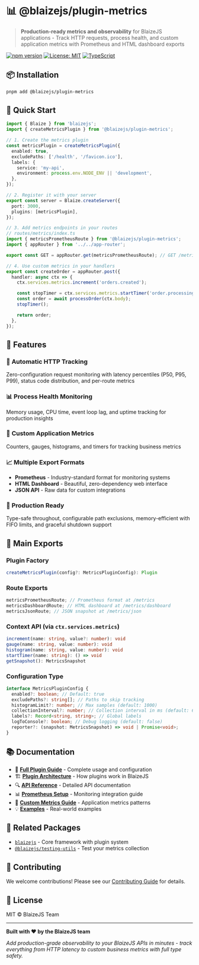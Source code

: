 # 📊 @blaizejs/plugin-metrics

> **Production-ready metrics and observability** for BlaizeJS applications - Track HTTP requests, process health, and custom application metrics with Prometheus and HTML dashboard exports

[![npm version](https://badge.fury.io/js/%40blaizejs%2Fplugin-metrics.svg)](https://badge.fury.io/js/%40blaizejs%2Fplugin-metrics)
[![License: MIT](https://img.shields.io/badge/License-MIT-yellow.svg)](https://opensource.org/licenses/MIT)
[![TypeScript](https://img.shields.io/badge/TypeScript-Ready-blue.svg)](https://www.typescriptlang.org/)

## 📦 Installation

```bash
pnpm add @blaizejs/plugin-metrics
```

## 🚀 Quick Start

```typescript
import { Blaize } from 'blaizejs';
import { createMetricsPlugin } from '@blaizejs/plugin-metrics';

// 1. Create the metrics plugin
const metricsPlugin = createMetricsPlugin({
  enabled: true,
  excludePaths: ['/health', '/favicon.ico'],
  labels: {
    service: 'my-api',
    environment: process.env.NODE_ENV || 'development',
  },
});

// 2. Register it with your server
export const server = Blaize.createServer({
  port: 3000,
  plugins: [metricsPlugin],
});

// 3. Add metrics endpoints in your routes
// routes/metrics/index.ts
import { metricsPrometheusRoute } from '@blaizejs/plugin-metrics';
import { appRouter } from '../../app-router';

export const GET = appRouter.get(metricsPrometheusRoute); // GET /metrics

// 4. Use custom metrics in your handlers
export const createOrder = appRouter.post({
  handler: async ctx => {
    ctx.services.metrics.increment('orders.created');

    const stopTimer = ctx.services.metrics.startTimer('order.processing');
    const order = await processOrder(ctx.body);
    stopTimer();

    return order;
  },
});
```

## 🌟 Features

### 🚀 **Automatic HTTP Tracking**

Zero-configuration request monitoring with latency percentiles (P50, P95, P99), status code distribution, and per-route metrics

### 📊 **Process Health Monitoring**

Memory usage, CPU time, event loop lag, and uptime tracking for production insights

### 🎯 **Custom Application Metrics**

Counters, gauges, histograms, and timers for tracking business metrics

### 📈 **Multiple Export Formats**

- **Prometheus** - Industry-standard format for monitoring systems
- **HTML Dashboard** - Beautiful, zero-dependency web interface
- **JSON API** - Raw data for custom integrations

### 🔧 **Production Ready**

Type-safe throughout, configurable path exclusions, memory-efficient with FIFO limits, and graceful shutdown support

## 📖 Main Exports

### Plugin Factory

```typescript
createMetricsPlugin(config?: MetricsPluginConfig): Plugin
```

### Route Exports

```typescript
metricsPrometheusRoute; // Prometheus format at /metrics
metricsDashboardRoute; // HTML dashboard at /metrics/dashboard
metricsJsonRoute; // JSON snapshot at /metrics/json
```

### Context API (via `ctx.services.metrics`)

```typescript
increment(name: string, value?: number): void
gauge(name: string, value: number): void
histogram(name: string, value: number): void
startTimer(name: string): () => void
getSnapshot(): MetricsSnapshot
```

### Configuration Type

```typescript
interface MetricsPluginConfig {
  enabled?: boolean; // Default: true
  excludePaths?: string[]; // Paths to skip tracking
  histogramLimit?: number; // Max samples (default: 1000)
  collectionInterval?: number; // Collection interval in ms (default: 60000)
  labels?: Record<string, string>; // Global labels
  logToConsole?: boolean; // Debug logging (default: false)
  reporter?: (snapshot: MetricsSnapshot) => void | Promise<void>;
}
```

## 📚 Documentation

- 📘 **[Full Plugin Guide](../../docs/guides/metrics-plugin.md)** - Complete usage and configuration
- 🏗️ **[Plugin Architecture](../../docs/architecture/plugins.md)** - How plugins work in BlaizeJS
- 🔍 **[API Reference](../../docs/reference/plugin-metrics.md)** - Detailed API documentation
- 📊 **[Prometheus Setup](../../docs/guides/prometheus-integration.md)** - Monitoring integration guide
- 🎯 **[Custom Metrics Guide](../../docs/guides/custom-metrics.md)** - Application metrics patterns
- 💡 **[Examples](../../docs/examples/metrics-dashboard.md)** - Real-world examples

## 🔗 Related Packages

- [`blaizejs`](../blaize-core) - Core framework with plugin system
- [`@blaizejs/testing-utils`](../blaize-testing-utils) - Test your metrics collection

## 🤝 Contributing

We welcome contributions! Please see our [Contributing Guide](../../CONTRIBUTING.md) for details.

## 📄 License

MIT © BlaizeJS Team

---

**Built with ❤️ by the BlaizeJS team**

_Add production-grade observability to your BlaizeJS APIs in minutes - track everything from HTTP latency to custom business metrics with full type safety._
